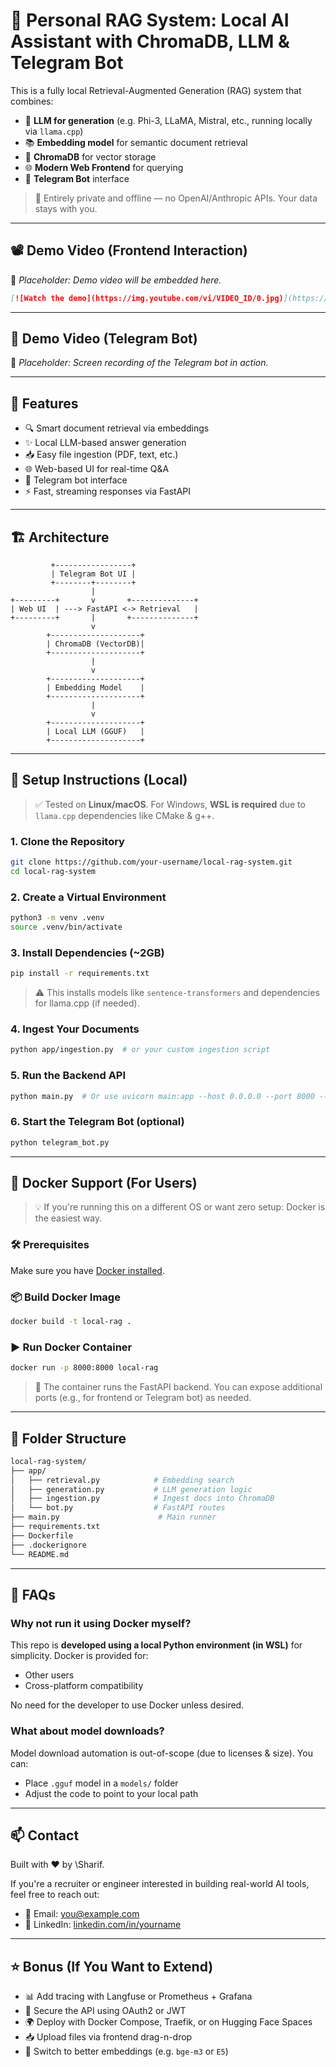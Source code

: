 # 🤖 Personal RAG System: Local AI Assistant with ChromaDB, LLM & Telegram Bot

This is a fully local Retrieval-Augmented Generation (RAG) system that combines:

* 🧠 **LLM for generation** (e.g. Phi-3, LLaMA, Mistral, etc., running locally via `llama.cpp`)
* 📚 **Embedding model** for semantic document retrieval
* 💾 **ChromaDB** for vector storage
* 🌐 **Modern Web Frontend** for querying
* 💬 **Telegram Bot** interface

> 🔐 Entirely private and offline — no OpenAI/Anthropic APIs. Your data stays with you.

---

## 📽️ Demo Video (Frontend Interaction)

🚧 *Placeholder: Demo video will be embedded here.*

```markdown
[![Watch the demo](https://img.youtube.com/vi/VIDEO_ID/0.jpg)](https://www.youtube.com/watch?v=VIDEO_ID)
```

---

## 💬 Demo Video (Telegram Bot)

🚧 *Placeholder: Screen recording of the Telegram bot in action.*

---

## 🧩 Features

* 🔍 Smart document retrieval via embeddings
* ✨ Local LLM-based answer generation
* 📥 Easy file ingestion (PDF, text, etc.)
* 🌐 Web-based UI for real-time Q\&A
* 🤖 Telegram bot interface
* ⚡ Fast, streaming responses via FastAPI

---

## 🏗️ Architecture

```text
         +-----------------+
         | Telegram Bot UI |
         +--------+--------+
                  |
+---------+       v       +--------------+
| Web UI  | ---> FastAPI <-> Retrieval   |
+---------+       |       +--------------+
                  v
        +--------------------+
        | ChromaDB (VectorDB)|
        +--------------------+
                  |
                  v
        +--------------------+
        | Embedding Model    |
        +--------------------+
                  |
                  v
        +--------------------+
        | Local LLM (GGUF)   |
        +--------------------+
```

---

## 🚀 Setup Instructions (Local)

> ✅ Tested on **Linux/macOS**. For Windows, **WSL is required** due to `llama.cpp` dependencies like CMake & g++.

### 1. Clone the Repository

```bash
git clone https://github.com/your-username/local-rag-system.git
cd local-rag-system
```

### 2. Create a Virtual Environment

```bash
python3 -m venv .venv
source .venv/bin/activate
```

### 3. Install Dependencies (\~2GB)

```bash
pip install -r requirements.txt
```

> ⚠️ This installs models like `sentence-transformers` and dependencies for llama.cpp (if needed).

### 4. Ingest Your Documents

```bash
python app/ingestion.py  # or your custom ingestion script
```

### 5. Run the Backend API

```bash
python main.py  # Or use uvicorn main:app --host 0.0.0.0 --port 8000 --reload
```

### 6. Start the Telegram Bot (optional)

```bash
python telegram_bot.py
```

---

## 🐳 Docker Support (For Users)

> 💡 If you're running this on a different OS or want zero setup: Docker is the easiest way.

### 🛠️ Prerequisites

Make sure you have [Docker installed](https://www.docker.com/products/docker-desktop/).

### 📦 Build Docker Image

```bash
docker build -t local-rag .
```

### ▶️ Run Docker Container

```bash
docker run -p 8000:8000 local-rag
```

> 📝 The container runs the FastAPI backend. You can expose additional ports (e.g., for frontend or Telegram bot) as needed.

---

## 📁 Folder Structure

```bash
local-rag-system/
├── app/
│   ├── retrieval.py            # Embedding search
│   ├── generation.py           # LLM generation logic
│   ├── ingestion.py            # Ingest docs into ChromaDB
│   └── bot.py                  # FastAPI routes         
├── main.py                      # Main runner
├── requirements.txt
├── Dockerfile
├── .dockerignore
└── README.md
```

---

## 🔎 FAQs

### Why not run it using Docker myself?

This repo is **developed using a local Python environment (in WSL)** for simplicity. Docker is provided for:

* Other users
* Cross-platform compatibility

No need for the developer to use Docker unless desired.

### What about model downloads?

Model download automation is out-of-scope (due to licenses & size). You can:

* Place `.gguf` model in a `models/` folder
* Adjust the code to point to your local path

---

## 📫 Contact

Built with ❤️ by \Sharif.

If you're a recruiter or engineer interested in building real-world AI tools, feel free to reach out:

* 📧 Email: [you@example.com](mailto:you@example.com)
* 💼 LinkedIn: [linkedin.com/in/yourname](https://linkedin.com/in/yourname)

---

## ⭐️ Bonus (If You Want to Extend)

* 📊 Add tracing with Langfuse or Prometheus + Grafana
* 🔐 Secure the API using OAuth2 or JWT
* 🌍 Deploy with Docker Compose, Traefik, or on Hugging Face Spaces
* 📥 Upload files via frontend drag-n-drop
* 🧠 Switch to better embeddings (e.g. `bge-m3` or `E5`)
